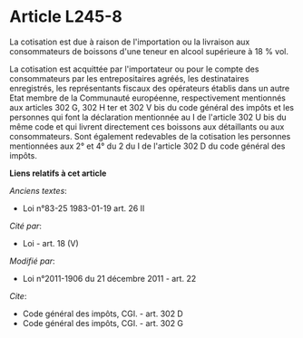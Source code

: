 # Article L245-8

La cotisation est due à raison de l'importation ou la livraison aux consommateurs de boissons d'une teneur en alcool
supérieure à 18 % vol. 

La cotisation est acquittée par l'importateur ou pour le compte des consommateurs par les entrepositaires agréés, les
destinataires enregistrés, les représentants fiscaux des opérateurs établis dans un autre Etat membre de la Communauté
européenne, respectivement mentionnés aux articles 302 G, 302 H ter et 302 V bis du code général des impôts et les personnes
qui font la déclaration mentionnée au I de l'article 302 U bis du même code et qui livrent directement ces boissons aux
détaillants ou aux consommateurs. Sont également redevables de la cotisation les personnes mentionnées aux 2° et 4° du 2 du I
de l'article 302 D du code général des impôts.

**Liens relatifs à cet article**

_Anciens textes_:

  - Loi n°83-25 1983-01-19 art. 26 II

_Cité par_:

  - Loi - art. 18 (V)

_Modifié par_:

  - Loi n°2011-1906 du 21 décembre 2011 - art. 22

_Cite_:

  - Code général des impôts, CGI. - art. 302 D
  - Code général des impôts, CGI. - art. 302 G
